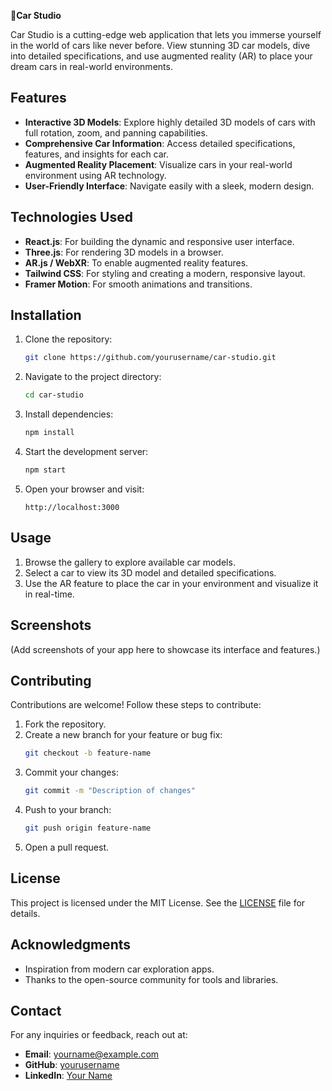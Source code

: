 🚗**Car Studio**

Car Studio is a cutting-edge web application that lets you immerse yourself in the world of cars like never before. View stunning 3D car models, dive into detailed specifications, and use augmented reality (AR) to place your dream cars in real-world environments.

## Features

- **Interactive 3D Models**: Explore highly detailed 3D models of cars with full rotation, zoom, and panning capabilities.
- **Comprehensive Car Information**: Access detailed specifications, features, and insights for each car.
- **Augmented Reality Placement**: Visualize cars in your real-world environment using AR technology.
- **User-Friendly Interface**: Navigate easily with a sleek, modern design.

## Technologies Used

- **React.js**: For building the dynamic and responsive user interface.
- **Three.js**: For rendering 3D models in a browser.
- **AR.js / WebXR**: To enable augmented reality features.
- **Tailwind CSS**: For styling and creating a modern, responsive layout.
- **Framer Motion**: For smooth animations and transitions.

## Installation

1. Clone the repository:
   ```bash
   git clone https://github.com/yourusername/car-studio.git
   ```
2. Navigate to the project directory:
   ```bash
   cd car-studio
   ```
3. Install dependencies:
   ```bash
   npm install
   ```
4. Start the development server:
   ```bash
   npm start
   ```
5. Open your browser and visit:
   ```
   http://localhost:3000
   ```

## Usage

1. Browse the gallery to explore available car models.
2. Select a car to view its 3D model and detailed specifications.
3. Use the AR feature to place the car in your environment and visualize it in real-time.

## Screenshots

(Add screenshots of your app here to showcase its interface and features.)

## Contributing

Contributions are welcome! Follow these steps to contribute:

1. Fork the repository.
2. Create a new branch for your feature or bug fix:
   ```bash
   git checkout -b feature-name
   ```
3. Commit your changes:
   ```bash
   git commit -m "Description of changes"
   ```
4. Push to your branch:
   ```bash
   git push origin feature-name
   ```
5. Open a pull request.

## License

This project is licensed under the MIT License. See the [LICENSE](LICENSE) file for details.

## Acknowledgments

- Inspiration from modern car exploration apps.
- Thanks to the open-source community for tools and libraries.

## Contact

For any inquiries or feedback, reach out at:
- **Email**: yourname@example.com
- **GitHub**: [yourusername](https://github.com/yourusername)
- **LinkedIn**: [Your Name](https://www.linkedin.com/in/yourprofile)

